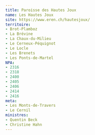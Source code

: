 ```yaml
---
title: Paroisse des Hautes Joux
name: Les Hautes Joux
site: https://www.eren.ch/hautesjoux/
territoire:
- Brot-Plamboz
- La Brévine
- La Chaux-du-Milieu
- Le Cerneux-Péquignot
- Le Locle
- Les Brenets
- Les Ponts-de-Martel
NPA:
- 2316
- 2318
- 2400
- 2405
- 2406
- 2414
- 2416
meta:
- Les Monts-de-Travers
- Le Cernil
ministres:
- Quentin Beck
- Christine Hahn
---
```


